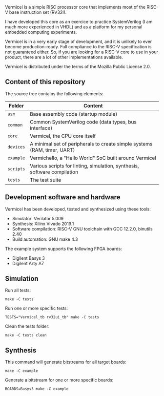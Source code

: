 
Vermicel is a simple RISC processor core that implements most of the RISC-V base instruction set (RV32I).

I have developed this core as an exercice to practice SystemVerilog (I am much more experienced in VHDL)
and as a platform for my personal embedded computing experiments.

Vermicel is in a very early stage of development, and it is unlikely to ever become production-ready.
Full compliance to the RISC-V specification is not guaranteed either.
So, if you are looking for a RISC-V core to use in your product, there are a lot of other implementations available.

Vermicel is distributed under the terms of the Mozilla Public License 2.0.

Content of this repository
--------------------------

The source tree contains the following elements:

Folder    | Content
----------|--------
`asm`     | Base assembly code (startup module)
`common`  | Common SystemVerilog code (data types, bus interface)
`core`    | Vermicel, the CPU core itself
`devices` | A minimal set of peripherals to create simple systems (RAM, timer, UART)
`example` | Vermichello, a "Hello World" SoC built around Vermicel
`scripts` | Various scripts for linting, simulation, synthesis, software compilation
`tests`   | The test suite

Development software and hardware
---------------------------------

Vermicel has been developed, tested and synthesized using these tools:

* Simulator: Verilator 5.009
* Synthesis: Xilinx Vivado 2019.1
* Software compilation: RISC-V GNU toolchain with GCC 12.2.0, binutils 2.40
* Build automation: GNU make 4.3

The example system supports the following FPGA boards:

* Digilent Basys 3
* Digilent Arty A7

Simulation
----------

Run all tests:

```
make -C tests
```

Run one or more specific tests:

```
TESTS="Vermicel_tb rv32ui_tb" make -C tests
```

Clean the tests folder:

```
make -C tests clean

```

Synthesis
---------

This command will generate bitstreams for all target boards:

```
make -C example
```

Generate a bitstream for one or more specific boards:

```
BOARDS=Basys3 make -C example
```
